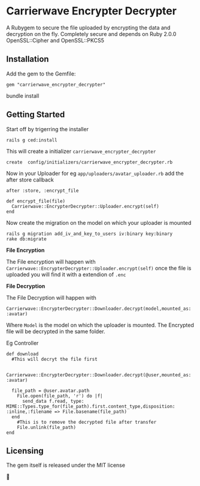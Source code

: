 # Carrierwave Encrypter Decrypter

A Rubygem to secure the file uploaded by encrypting the data and decryption on the fly.  Completely secure and depends on Ruby 2.0.0 OpenSSL::Cipher and OpenSSL::PKCS5


## Installation

Add the gem to the Gemfile:

    gem "carrierwave_encrypter_decrypter"    

bundle install

## Getting Started

Start off by trigerring the installer

	rails g ced:install


This will create a initializer `carrierwave_encrypter_decrypter`

    create  config/initializers/carrierwave_encrypter_decrypter.rb


Now in your Uploader for eg `app/uploaders/avatar_uploader.rb` add the after store callback


	after :store, :encrypt_file
	
	def encrypt_file(file)
  	  Carrierwave::EncrypterDecrypter::Uploader.encrypt(self)
	end

Now create the migration on the model on which your uploader is mounted

	rails g migration add_iv_and_key_to_users iv:binary key:binary
	rake db:migrate

**File Encryption**

The File encryption will happen with `Carrierwave::EncrypterDecrypter::Uploader.encrypt(self)` once the file is uploaded you will find it with a extendion of `.enc`


**File Decryption**


The File Decryption will happen with 

	Carrierwave::EncrypterDecrypter::Downloader.decrypt(model,mounted_as: :avatar)

Where `Model` is the model on which the uploader is mounted.  The Encrypted file will be decrypted in the same folder.

Eg Controller

	def download
	  #This will decryt the file first

	  Carrierwave::EncrypterDecrypter::Downloader.decrypt(@user,mounted_as: :avatar)

	  file_path = @user.avatar.path
	    File.open(file_path, 'r') do |f|
	      send_data f.read, type: MIME::Types.type_for(file_path).first.content_type,disposition: :inline,:filename => File.basename(file_path)
	  end
	    #This is to remove the decrypted file after transfer
	    File.unlink(file_path)
	end



## Licensing


The gem itself is released under the MIT license

:pray: